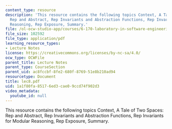 ```yaml
---
content_type: resource
description: 'This resource contains the following topics Context, A Tale of Two Spaces:
  Rep and Abstract, Rep Invariants and Abstraction Functions, Rep Invariants for Modular
  Reasoning, Rep Exposure, Summary.'
file: /ol-ocw-studio-app/courses/6-170-laboratory-in-software-engineering-fall-2005/1a1f80fa85176ed3cae09ccd74f902d3_lec8.pdf
file_size: 102592
file_type: application/pdf
learning_resource_types:
- Lecture Notes
license: https://creativecommons.org/licenses/by-nc-sa/4.0/
ocw_type: OCWFile
parent_title: Lecture Notes
parent_type: CourseSection
parent_uid: ac8fccbf-8fe2-680f-8769-51e8b210ad94
resourcetype: Document
title: lec8.pdf
uid: 1a1f80fa-8517-6ed3-cae0-9ccd74f902d3
video_metadata:
  youtube_id: null
---
```

This resource contains the following topics Context, A Tale of Two Spaces: Rep and Abstract, Rep Invariants and Abstraction Functions, Rep Invariants for Modular Reasoning, Rep Exposure, Summary.
